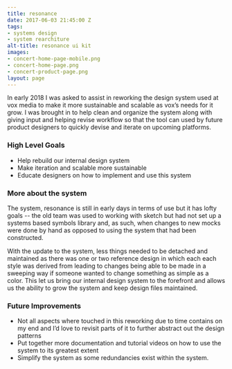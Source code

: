 ```yaml
---
title: resonance
date: 2017-06-03 21:45:00 Z
tags:
- systems design
- system rearchiture
alt-title: resonance ui kit
images:
- concert-home-page-mobile.png
- concert-home-page.png
- concert-product-page.png
layout: page
---
```


In early 2018 I was asked to assist in reworking the design system used at vox media to make it more sustainable and scalable as vox’s needs for it grow. I was brought in to help clean and organize the system along with giving input and helping revise workflow so that the tool can used by future product designers to quickly devise and iterate on upcoming platforms.

<!--more-->

### High Level Goals
- Help rebuild our internal design system
- Make iteration and scalable more sustainable
- Educate designers on how to implement and use this system

### More about the system
The system, resonance is still in early days in terms of use but it has lofty goals -- the old team was used to working with sketch but had not set up a systems based symbols library and, as such, when changes to new mocks were done by hand as opposed to using the system that had been constructed.

With the update to the system, less things needed to be detached and maintained as there was one or two reference design in which each each style was derived from leading to changes being able to be made in a sweeping way if someone wanted to change something as simple as a color. This let us bring our internal design system to the forefront and allows us the ability to grow the system and keep design files maintained.

### Future Improvements
- Not all aspects where touched in this reworking due to time contains on my end and I’d love to revisit parts of it to further abstract out the design patterns
- Put together more documentation and tutorial videos on how to use the system to its greatest extent
- Simplify the system as some redundancies exist within the system.
